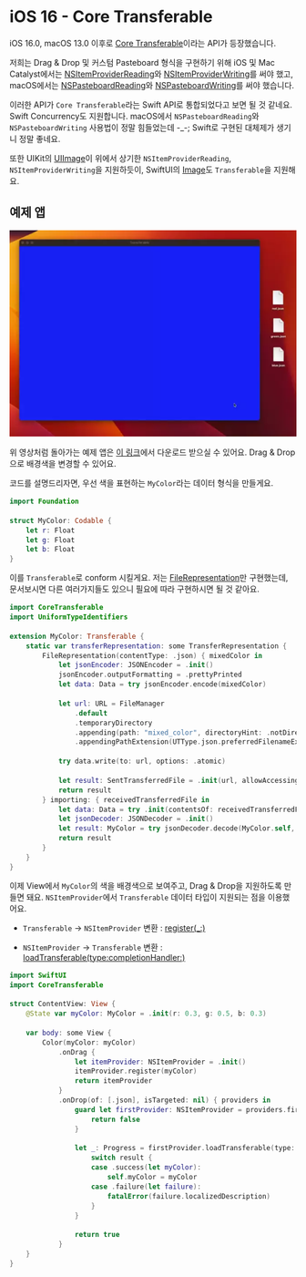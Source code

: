 # iOS 16 - Core Transferable

iOS 16.0, macOS 13.0 이후로 [Core Transferable](https://developer.apple.com/documentation/coretransferable)이라는 API가 등장했습니다.

저희는 Drag & Drop 및 커스텀 Pasteboard 형식을 구현하기 위해 iOS 및 Mac Catalyst에서는 [NSItemProviderReading](https://developer.apple.com/documentation/foundation/nsitemproviderreading)와 [NSItemProviderWriting](https://developer.apple.com/documentation/foundation/nsitemproviderwriting)를 써야 했고, macOS에서는 [NSPasteboardReading](https://developer.apple.com/documentation/appkit/nspasteboardreading)와 [NSPasteboardWriting](https://developer.apple.com/documentation/appkit/nspasteboardwriting)를 써야 했습니다.

이러한 API가 `Core Transferable`라는 Swift API로 통합되었다고 보면 될 것 같네요. Swift Concurrency도 지원합니다. macOS에서 `NSPasteboardReading`와 `NSPasteboardWriting` 사용법이 정말 힘들었는데 -_-; Swift로 구현된 대체제가 생기니 정말 좋네요.

또한 UIKit의 [UIImage](https://developer.apple.com/documentation/uikit/uiimage)이 위에서 상기한 `NSItemProviderReading`, `NSItemProviderWriting`을 지원하듯이, SwiftUI의 [Image](https://developer.apple.com/documentation/swiftui/image)도 `Transferable`을 지원해요.

## 예제 앱

![](video.webp)

위 영상처럼 돌아가는 예제 앱은 [이 링크](https://github.com/pookjw/Practice_Transferable)에서 다운로드 받으실 수 있어요. Drag & Drop으로 배경색을 변경할 수 있어요.

코드를 설명드리자면, 우선 색을 표현하는 `MyColor`라는 데이터 형식을 만들게요.

```swift
import Foundation

struct MyColor: Codable {
    let r: Float
    let g: Float
    let b: Float
}
```

이를 `Transferable`로 conform 시킬게요. 저는 [FileRepresentation](https://developer.apple.com/documentation/coretransferable/filerepresentation)만 구현했는데, 문서보시면 다른 여러가지들도 있으니 필요에 따라 구현하시면 될 것 같아요.

```swift
import CoreTransferable
import UniformTypeIdentifiers

extension MyColor: Transferable {
    static var transferRepresentation: some TransferRepresentation {
        FileRepresentation(contentType: .json) { mixedColor in
            let jsonEncoder: JSONEncoder = .init()
            jsonEncoder.outputFormatting = .prettyPrinted
            let data: Data = try jsonEncoder.encode(mixedColor)
            
            let url: URL = FileManager
                .default
                .temporaryDirectory
                .appending(path: "mixed_color", directoryHint: .notDirectory)
                .appendingPathExtension(UTType.json.preferredFilenameExtension ?? "json")
                
            try data.write(to: url, options: .atomic)
            
            let result: SentTransferredFile = .init(url, allowAccessingOriginalFile: true)
            return result
        } importing: { receivedTransferredFile in
            let data: Data = try .init(contentsOf: receivedTransferredFile.file)
            let jsonDecoder: JSONDecoder = .init()
            let result: MyColor = try jsonDecoder.decode(MyColor.self, from: data)
            return result
        }
    }
}
```

이제 View에서 `MyColor`의 색을 배경색으로 보여주고, Drag & Drop을 지원하도록 만들면 돼요. `NSItemProvider`에서 `Transferable` 데이터 타입이 지원되는 점을 이용했어요.

- `Transferable` -> `NSItemProvider` 변환 : [register(_:)](https://developer.apple.com/documentation/foundation/nsitemprovider/4058750-register)

- `NSItemProvider` -> `Transferable` 변환 : [loadTransferable(type:completionHandler:)](https://developer.apple.com/documentation/foundation/nsitemprovider/3988045-loadtransferable)

```swift
import SwiftUI
import CoreTransferable

struct ContentView: View {
    @State var myColor: MyColor = .init(r: 0.3, g: 0.5, b: 0.3)
    
    var body: some View {
        Color(myColor: myColor)
            .onDrag {
                let itemProvider: NSItemProvider = .init()
                itemProvider.register(myColor)
                return itemProvider
            }
            .onDrop(of: [.json], isTargeted: nil) { providers in
                guard let firstProvider: NSItemProvider = providers.first else {
                    return false
                }
                
                let _: Progress = firstProvider.loadTransferable(type: MyColor.self) { result in
                    switch result {
                    case .success(let myColor):
                        self.myColor = myColor
                    case .failure(let failure):
                        fatalError(failure.localizedDescription)
                    }
                }
                
                return true
            }
    }
}
```
